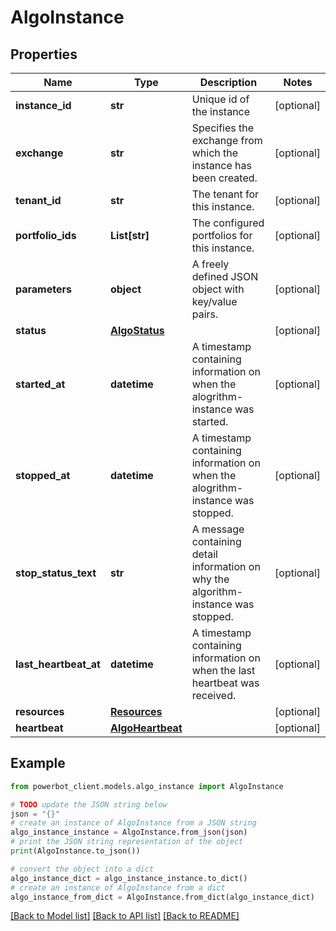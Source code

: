 # AlgoInstance


## Properties

Name | Type | Description | Notes
------------ | ------------- | ------------- | -------------
**instance_id** | **str** | Unique id of the instance | [optional] 
**exchange** | **str** | Specifies the exchange from which the instance has been created. | [optional] 
**tenant_id** | **str** | The tenant for this instance. | [optional] 
**portfolio_ids** | **List[str]** | The configured portfolios for this instance. | [optional] 
**parameters** | **object** | A freely defined JSON object with key/value pairs. | [optional] 
**status** | [**AlgoStatus**](AlgoStatus.md) |  | [optional] 
**started_at** | **datetime** | A timestamp containing information on when the alogrithm-instance was started. | [optional] 
**stopped_at** | **datetime** | A timestamp containing information on when the alogrithm-instance was stopped. | [optional] 
**stop_status_text** | **str** | A message containing detail information on why the algorithm-instance was stopped. | [optional] 
**last_heartbeat_at** | **datetime** | A timestamp containing information on when the last heartbeat was received. | [optional] 
**resources** | [**Resources**](Resources.md) |  | [optional] 
**heartbeat** | [**AlgoHeartbeat**](AlgoHeartbeat.md) |  | [optional] 

## Example

```python
from powerbot_client.models.algo_instance import AlgoInstance

# TODO update the JSON string below
json = "{}"
# create an instance of AlgoInstance from a JSON string
algo_instance_instance = AlgoInstance.from_json(json)
# print the JSON string representation of the object
print(AlgoInstance.to_json())

# convert the object into a dict
algo_instance_dict = algo_instance_instance.to_dict()
# create an instance of AlgoInstance from a dict
algo_instance_from_dict = AlgoInstance.from_dict(algo_instance_dict)
```
[[Back to Model list]](../README.md#documentation-for-models) [[Back to API list]](../README.md#documentation-for-api-endpoints) [[Back to README]](../README.md)


